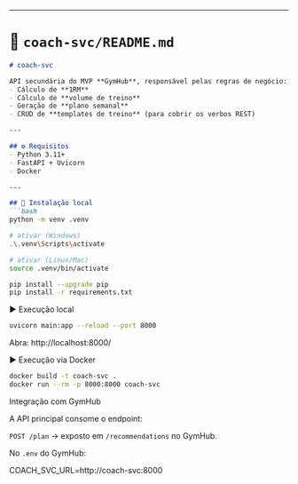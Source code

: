 
---

# 📄 `coach-svc/README.md`
```markdown
# coach-svc

API secundária do MVP **GymHub**, responsável pelas regras de negócio:  
- Cálculo de **1RM**  
- Cálculo de **volume de treino**  
- Geração de **plano semanal**  
- CRUD de **templates de treino** (para cobrir os verbos REST)

---

## ⚙️ Requisitos
- Python 3.11+
- FastAPI + Uvicorn
- Docker

---

## 🔧 Instalação local
```bash
python -m venv .venv

# ativar (Windows)
.\.venv\Scripts\activate

# ativar (Linux/Mac)
source .venv/bin/activate

pip install --upgrade pip
pip install -r requirements.txt
```

▶️ Execução local

```bash
uvicorn main:app --reload --port 8000
```
Abra: http://localhost:8000/

▶️ Execução via Docker

```bash
docker build -t coach-svc .
docker run --rm -p 8000:8000 coach-svc
```

Integração com GymHub

A API principal consome o endpoint:

`POST /plan` → exposto em `/recommendations` no GymHub.

No `.env` do GymHub:

COACH_SVC_URL=http://coach-svc:8000

